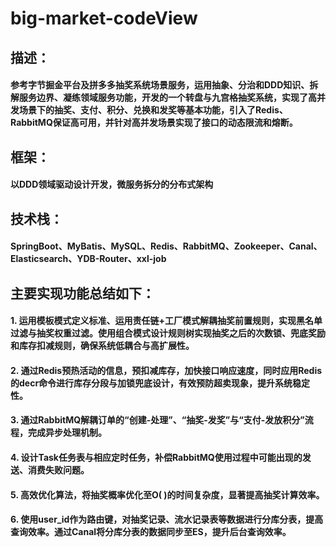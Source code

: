 # big-market-codeView
## 描述：
#### 参考字节掘⾦平台及拼多多抽奖系统场景服务，运⽤抽象、分治和DDD知识、拆解服务边界、凝练领域服务功能，开发的⼀个转盘与九宫格抽奖系统，实现了⾼并发场景下的抽奖、⽀付、积分、兑换和发奖等基本功能，引⼊了Redis、RabbitMQ保证⾼可⽤，并针对⾼并发场景实现了接⼝的动态限流和熔断。
## 框架：
#### 以DDD领域驱动设计开发，微服务拆分的分布式架构
## 技术栈：
#### SpringBoot、MyBatis、MySQL、Redis、RabbitMQ、Zookeeper、Canal、Elasticsearch、YDB-Router、xxl-job
## 主要实现功能总结如下：
#### 1. 运⽤模板模式定义标准、运⽤责任链+⼯⼚模式解耦抽奖前置规则，实现⿊名单过滤与抽奖权重过滤。使⽤组合模式设计规则树实现抽奖之后的次数锁、兜底奖励和库存扣减规则，确保系统低耦合与⾼扩展性。
#### 2. 通过Redis预热活动的信息，预扣减库存，加快接⼝响应速度，同时应⽤Redis的decr命令进⾏库存分段与加锁兜底设计，有效预防超卖现象，提升系统稳定性。
#### 3. 通过RabbitMQ解耦订单的“创建-处理”、“抽奖-发奖”与“⽀付-发放积分”流程，完成异步处理机制。
#### 4. 设计Task任务表与相应定时任务，补偿RabbitMQ使⽤过程中可能出现的发送、消费失败问题。
#### 5. ⾼效优化算法，将抽奖概率优化⾄O( )的时间复杂度，显著提⾼抽奖计算效率。
#### 6. 使⽤user_id作为路由键，对抽奖记录、流⽔记录表等数据进⾏分库分表，提⾼查询效率。通过Canal将分库分表的数据同步⾄ES，提升后台查询效率。
